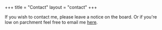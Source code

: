 +++
title = "Contact"
layout = "contact"
+++

If you wish to contact me, please leave a notice on the board. Or if you're low on parchment feel free to email me [here](mailto:ivy@lee.social).